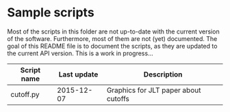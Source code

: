 # Sample scripts

Most of the scripts in this folder are not up-to-date with the current version
of the software. Furthermore, most of them are not (yet) documented. The goal
of this README file is to document the scripts, as they are updated to the current
API version. This is a work in progress…


Script name | Last update | Description
------------|-------------|-------------
cutoff.py   | 2015-12-07  | Graphics for JLT paper about cutoffs

